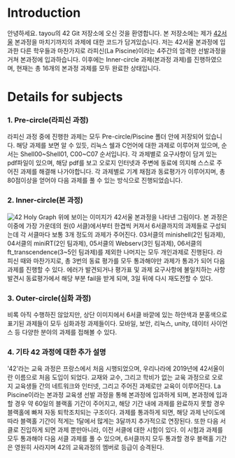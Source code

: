 # Introduction

안녕하세요. tayou의 42 Git 저장소에 오신 것을 환영합니다. 본 저장소에는 제가 [42서울](https://42seoul.kr/seoul42/main/view) 본과정을 마치기까지의 과제에 대한 코드가 담겨있습니다. 저는 42서울 본과정에 입과한 다른 학우들과 마찬가지로 라피신(La Piscine)이라는 4주간의 엄격한 선발과정을 거쳐 본과정에 입과하습니다. 이후에는 Inner-circle 과제(본과정 과제)를 진행하였으며, 현재는 총 16개의 본과정 과제를 모두 완료한 상태입니다.  

# Details for subjects

### 1. Pre-circle(라피신 과정)
라피신 과정 중에 진행한 과제는 모두 Pre-circle/Piscine 폴더 안에 저장되어 있습니다. 해당 과제를 보면 알 수 있듯, 리눅스 쉘과 C언어에 대한 과제로 이루어져 있으며, 순서는 Shell00~Shell01, C00~C07 순서입니다. 각 과제별로 요구사항이 담겨 있는 pdf파일이 있으며, 해당 pdf를 보고 오로지 인터넷과 주변에 동료에 의지해 스스로 주어진 과제를 해결해 나가야합니다. 각 과제별로 기계 채점과 동료평가가 이루어지며, 총 80점이상을 얻어야 다음 과제를 풀 수 있는 방식으로 진행되었습니다.

### 2. Inner-circle(본 과정)
![42 Holy Graph](https://github.com/user-attachments/assets/38209e6c-9986-40b6-af82-617dfb174d81)
위에 보이는 이미지가 42서울 본과정을 나타낸 그림이다. 본 과정은 이중에 가장 가운데의 원(0 서클)에서부터 한겹씩 커져서 6서클까지의 과제들로 구성되는데 각 서클마다 보통 3개 정도의 과제가 주어진다. 03서클의 minishell(2인 팀과제), 04서클의 miniRT(2인 팀과제), 05서클의 Webserv(3인 팀과제), 06서클의 ft_transcendence(3~5인 팀과제)를 제외한 나머지는 모두 개인과제로 진행된다. 라피신 때와 마찬가지로, 총 3번의 동료 평가를 모두 통과해야만 과제가 통과가 되어 다음 과제를 진행할 수 있다. 에러가 발견되거나 평가표 및 과제 요구사항에 불일치하는 사항 발견시 동료평가에서 해당 부분 fail을 받게 되며, 3일 뒤에 다시 재도전할 수 있다.

### 3. Outer-circle(심화 과정)
비록 아직 수행하진 않았지만, 상단 이미지에서 6서클 바깥에 있는 하얀색과 분홍색으로 표기된 과제들이 모두 심화과정 과제들이다. 모바일, 보안, 리눅스, unity, 데이터 사이언스 등 다양한 분야의 과제를 접해볼 수 있다.

### 4. 기타 42 과정에 대한 추가 설명
'42'라는 교육 과정은 프랑스에서 처음 시행되었으며, 우리나라에 2019년에 42서울이란 이름으로 처음 도입이 되었다. 교재와 교수, 그리고 학비가 없는 교육 과정으로 오로지 교육생들 간의 네트워크와 인터넷, 그리고 주어진 과제로만 교육이 이루어진다. La Piscine이라는 본과정 교육생 선발 과정을 통해 본과정에 입과하게 되며, 본과정에 입과할 경우 약 60일의 블랙홀 기간이 주어지고, 해당 기간 내에 과제를 완료하지 못할 경우 블랙홀에 빠져 자동 퇴학조치되는 구조이다. 과제를 통과하게 되면, 해당 과제 난이도에 따라 블랙홀 기간이 적게는 1달에서 많게는 3달까지 추가적으로 연장된다. 또한 다음 서클로 진입하게 되면 과제 뿐만아니라, 이전 서클에 대한 시험이 있다. 이 시험과 과제를 모두 통과해야 다음 서클 과제를 풀 수 있으며, 6서클까지 모두 통과할 경우 블랙홀 기간은 영원히 사라지며 42의 교육과정의 멤버로 등급이 승격된다.






